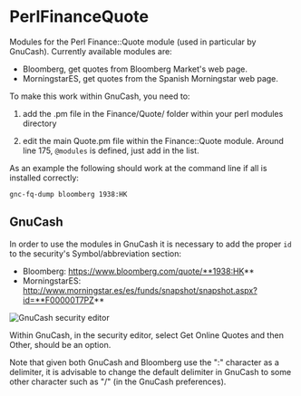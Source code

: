 # PerlFinanceQuote
Modules for the Perl Finance::Quote module (used in particular by GnuCash). Currently available modules are:

- Bloomberg, get quotes from Bloomberg Market's web page.
- MorningstarES, get quotes from the Spanish Morningstar web page.

To make this work within GnuCash, you need to:

1. add the <Module>.pm file in the Finance/Quote/ folder within your perl modules directory

2. edit the main Quote.pm file within the Finance::Quote module. Around line 175, `@modules` is defined, just add <Module> in the list.

As an example the following should work at the command line if all is installed correctly:

    gnc-fq-dump bloomberg 1938:HK

## GnuCash

In order to use the modules in GnuCash it is necessary to add the proper `id` to the security's Symbol/abbreviation section:

- Bloomberg: https://www.bloomberg.com/quote/**1938:HK**
- MorningstarES: http://www.morningstar.es/es/funds/snapshot/snapshot.aspx?id=**F00000T7PZ**

![GnuCash security editor](https://i.imgur.com/XZNqSjD.png)

Within GnuCash, in the security editor, select Get Online Quotes and then Other, <module> should be an option.

Note that given both GnuCash and Bloomberg use the ":" character as a delimiter, it is advisable to change the default delimiter in GnuCash to some other character such as "/" (in the GnuCash preferences).
